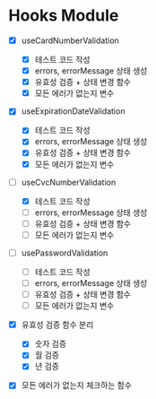 # Hooks Module

- [x] useCardNumberValidation

  - [x] 테스트 코드 작성
  - [x] errors, errorMessage 상태 생성
  - [x] 유효성 검증 + 상태 변경 함수
  - [x] 모든 에러가 없는지 변수

- [x] useExpirationDateValidation

  - [x] 테스트 코드 작성
  - [x] errors, errorMessage 상태 생성
  - [x] 유효성 검증 + 상태 변경 함수
  - [x] 모든 에러가 없는지 변수

- [ ] useCvcNumberValidation

  - [x] 테스트 코드 작성
  - [ ] errors, errorMessage 상태 생성
  - [ ] 유효성 검증 + 상태 변경 함수
  - [ ] 모든 에러가 없는지 변수

- [ ] usePasswordValidation

  - [ ] 테스트 코드 작성
  - [ ] errors, errorMessage 상태 생성
  - [ ] 유효성 검증 + 상태 변경 함수
  - [ ] 모든 에러가 없는지 변수

- [x] 유효성 검증 함수 분리

  - [x] 숫자 검증
  - [x] 월 검증
  - [x] 년 검증

- [x] 모든 에러가 없는지 체크하는 함수
